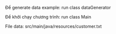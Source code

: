Để generate data example: run class dataGenerator

Để khởi chạy chương trình: run class Main

File data: src/main/java/resources/customer.txt